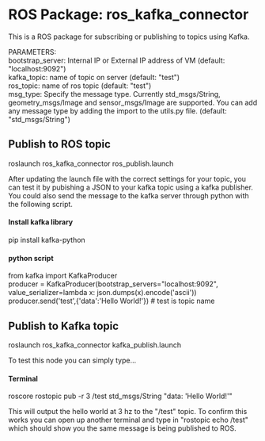# ROS Package: ros_kafka_connector 

This is a ROS package for subscribing or publishing to topics using Kafka. 


PARAMETERS:  
bootstrap_server: Internal IP or External IP address of VM (default: "localhost:9092")  
kafka_topic: name of topic on server (default: "test")  
ros_topic: name of ros topic (default: "test")  
msg_type: Specify the message type. Currently std_msgs/String, geometry_msgs/Image and sensor_msgs/Image are supported. You can add any message type by adding the import to the utils.py file. (default: "std_msgs/String")


## Publish to ROS topic
roslaunch ros_kafka_connector ros_publish.launch

After updating the launch file with the correct settings for your topic, you can test it by pubishing a JSON to your kafka topic using a kafka publisher. You could also send the message to the kafka server through python with the following script.

#### Install kafka library
pip install kafka-python

#### python script
from kafka import KafkaProducer                                  
producer = KafkaProducer(bootstrap_servers="localhost:9092", value_serializer=lambda x: json.dumps(x).encode('ascii')) 
producer.send('test',{'data':'Hello World!'})          # test is topic name


## Publish to Kafka topic
roslaunch ros_kafka_connector kafka_publish.launch

To test this node you can simply type...

#### Terminal
roscore
rostopic pub -r 3 /test std_msgs/String "data: 'Hello World!'"

This will output the hello world at 3 hz to the "/test" topic. To confirm this works you can open up another terminal and type in 
"rostopic echo /test" which should show you the same message is being published to ROS.


